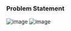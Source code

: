 ### Problem Statement

![image](https://user-images.githubusercontent.com/36649115/40040234-399d415a-57ce-11e8-9342-6f9f1d25db52.png)
![image](https://user-images.githubusercontent.com/36649115/40040250-52883148-57ce-11e8-9c7e-a3fd4d318ee8.png)
